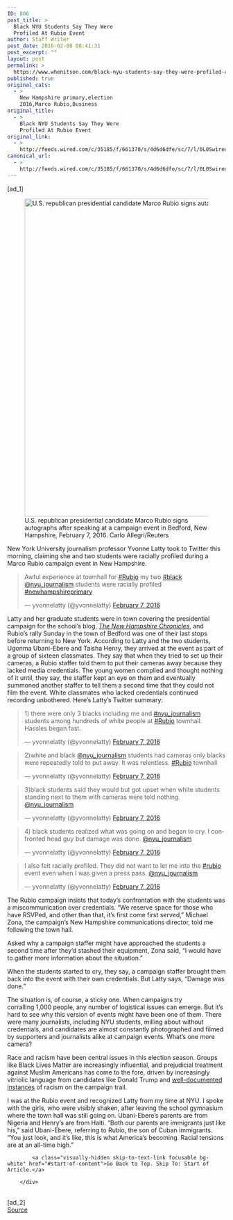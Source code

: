 ```yaml
---
ID: 806
post_title: >
  Black NYU Students Say They Were
  Profiled At Rubio Event
author: Staff Writer
post_date: 2016-02-08 08:41:31
post_excerpt: ""
layout: post
permalink: >
  https://www.whenitson.com/black-nyu-students-say-they-were-profiled-at-rubio-event/
published: true
original_cats:
  - >
    New Hampshire primary,election
    2016,Marco Rubio,Business
original_title:
  - >
    Black NYU Students Say They Were
    Profiled At Rubio Event
original_link:
  - >
    http://feeds.wired.com/c/35185/f/661370/s/4d6d6dfe/sc/7/l/0L0Swired0N0C20A160C0A20Cblack0Enyu0Estudents0Esay0Ethey0Ewere0Eprofiled0Eat0Erubio0Eevent0C/story01.htm
canonical_url:
  - >
    http://feeds.wired.com/c/35185/f/661370/s/4d6d6dfe/sc/7/l/0L0Swired0N0C20A160C0A20Cblack0Enyu0Estudents0Esay0Ethey0Ewere0Eprofiled0Eat0Erubio0Eevent0C/story01.htm
---
```

 [ad_1]
<br><div id=""><figure attachment_1971210="" class="wp-caption landscape alignnone  relative" data-js="fader"><a href="http://www.wired.com/wp-content/uploads/2016/02/rubio-racial-profiling-bedford-nh-RTX25VNZ.jpg"><img src="http://www.whenitson.com/wp-content/uploads/2016/02/Black-NYU-Students-Say-They-Were-Profiled-At-Rubio-Event.jpg" alt="U.S. republican presidential candidate Marco Rubio signs autographs after speaking at a campaign event in Bedford, New Hampshire, February 7, 2016. " width="1024" height="731" class="size-large wp-image-1971210"/></a><figcaption class="wp-caption-text link-underline">U.S. republican presidential candidate Marco Rubio signs autographs after speaking at a campaign event in Bedford, New Hampshire, February 7, 2016.  <span class="credit link-underline-sm"><span aria-hidden="true" class="ui ui ui-photo inline-block ui-credit relative opacity-5 marg-r-micro"/> Carlo Allegri/Reuters</span></figcaption></figure><p>New York University journalism professor Yvonne Latty took to Twitter this morning, claiming she and two students were racially profiled during a Marco Rubio campaign event in New Hampshire.</p>
<blockquote class="twitter-tweet" data-lang="en" readability="5.6647058823529">
<p dir="ltr" lang="en">Awful experience at townhall for <a href="https://twitter.com/hashtag/Rubio?src=hash">#Rubio</a> my two <a href="https://twitter.com/hashtag/black?src=hash">#black</a> <a href="https://twitter.com/nyu_journalism">@nyu_journalism</a> students were racially profiled <a href="https://twitter.com/hashtag/newhampshireprimary?src=hash">#newhampshireprimary</a></p>
<p>— yvonnelatty (@yvonnelatty) <a href="https://twitter.com/yvonnelatty/status/696401156323594242">February 7, 2016</a></p></blockquote>
<p>Latty and her graduate students were in town covering the presidential campaign for the school’s blog, <em><a href="http://projects.nyujournalism.org/newhampshirechronicles/" target="_blank">The New Hampshire Chronicles</a></em>, and Rubio’s rally Sunday in the town of Bedford was one of their last stops before returning to New York. According to Latty and the two students, Ugonma Ubani-Ebere and Taisha Henry, they arrived at the event as part of a group of sixteen classmates. They say that when they tried to set up their cameras, a Rubio staffer told them to put their cameras away because they lacked media credentials. The young women complied and thought nothing of it until, they say, the staffer kept an eye on them and eventually summoned another staffer to tell them a second time that they could not film the event. White classmates who lacked credentials continued recording unbothered. Here’s Latty’s Twitter summary: </p>
<blockquote class="twitter-tweet" data-lang="en" readability="7.2287234042553"><p>
1) there were only 3 blacks including me and <a href="https://twitter.com/hashtag/nyu_journalism?src=hash">#nyu_journalism</a> students among hundreds of white people at <a href="https://twitter.com/hashtag/Rubio?src=hash">#Rubio</a> townhall. Hassles began fast.</p>
<p>— yvonnelatty (@yvonnelatty) <a href="https://twitter.com/yvonnelatty/status/696403048927797249">February 7, 2016</a>
</p></blockquote>

<blockquote class="twitter-tweet" data-lang="en" readability="7.1803278688525">
<p dir="ltr" lang="en">2)white and black <a href="https://twitter.com/nyu_journalism">@nyu_journalism</a> students had cameras only blacks were repeatedly told to put away. It was relentless. <a href="https://twitter.com/hashtag/Rubio?src=hash">#Rubio</a> townhall</p>
<p>— yvonnelatty (@yvonnelatty) <a href="https://twitter.com/yvonnelatty/status/696403429376335872">February 7, 2016</a></p></blockquote>

<blockquote class="twitter-tweet" data-lang="en" readability="7.4836956521739"><p>
3)black students said they would but got upset when white students standing next to them with cameras were told nothing. <a href="https://twitter.com/nyu_journalism">@nyu_journalism</a></p>
<p>— yvonnelatty (@yvonnelatty) <a href="https://twitter.com/yvonnelatty/status/696403769412755456">February 7, 2016</a>
</p></blockquote>

<blockquote class="twitter-tweet" data-lang="en" readability="7.3491124260355">
<p dir="ltr" lang="en">4) black students realized what was going on and began to cry. I confronted head guy but damage was done. <a href="https://twitter.com/nyu_journalism">@nyu_journalism</a></p>
<p>— yvonnelatty (@yvonnelatty) <a href="https://twitter.com/yvonnelatty/status/696407706127753216">February 7, 2016</a></p></blockquote>

<blockquote class="twitter-tweet" data-lang="en" readability="7.15">
<p dir="ltr" lang="en">I also felt racially profiled. They did not want to let me into the <a href="https://twitter.com/hashtag/rubio?src=hash">#rubio</a> event even when I was given a press pass. <a href="https://twitter.com/nyu_journalism">@nyu_journalism</a></p>
<p>— yvonnelatty (@yvonnelatty) <a href="https://twitter.com/yvonnelatty/status/696409920112087040">February 7, 2016</a></p></blockquote>
<p>The Rubio campaign insists that today’s confrontation with the students was a miscommunication over credentials. “We reserve space for those who have RSVPed, and other than that, it’s first come first served,” Michael Zona, the campaign’s New Hampshire communications director, told me following the town hall.</p>
<p>Asked why a campaign staffer might have approached the students a second time after they’d stashed their equipment, Zona said, “I would have to gather more information about the situation.”</p>
<p>When the students started to cry, they say, a campaign staffer brought them back into the event with their own credentials. But Latty says, “Damage was done.”</p>



<p>The situation is, of course, a sticky one. When campaigns try corralling 1,000 people, any number of logistical issues can emerge. But it’s hard to see why this version of events might have been one of them. There were many journalists, including NYU students, milling about without credentials, and candidates are almost constantly photographed and filmed by supporters and journalists alike at campaign events. What’s one more camera?</p>
<p>Race and racism have been central issues in this election season. Groups like Black Lives Matter are increasingly influential, and prejudicial treatment against Muslim Americans has come to the fore, driven by increasingly vitriolic language from candidates like Donald Trump and <a href="http://fusion.net/story/236868/trump-black-protester-kicked-punched-alabama/" target="_blank">well-documented</a> <a href="http://www.huffingtonpost.com/entry/donald-trump-las-vegas-rally_us_566f9151e4b0e292150f05fe" target="_blank">instances</a> of racism on the campaign trail.</p>
<p>I was at the Rubio event and recognized Latty from my time at NYU. I spoke with the girls, who were visibly shaken, after leaving the school gymnasium where the town hall was still going on. Ubani-Ebere’s parents are from Nigeria and Henry’s are from Haiti. “Both our parents are immigrants just like his,” said Ubani-Ebere, referring to Rubio, the son of Cuban immigrants. “You just look, and it’s like, this is what America’s becoming. Racial tensions are at an all-time high.”</p>

			<a class="visually-hidden skip-to-text-link focusable bg-white" href="#start-of-content">Go Back to Top. Skip To: Start of Article.</a>

		</div>
<br>[ad_2]
<br><a href="http://feeds.wired.com/c/35185/f/661370/s/4d6d6dfe/sc/7/l/0L0Swired0N0C20A160C0A20Cblack0Enyu0Estudents0Esay0Ethey0Ewere0Eprofiled0Eat0Erubio0Eevent0C/story01.htm">Source </a>